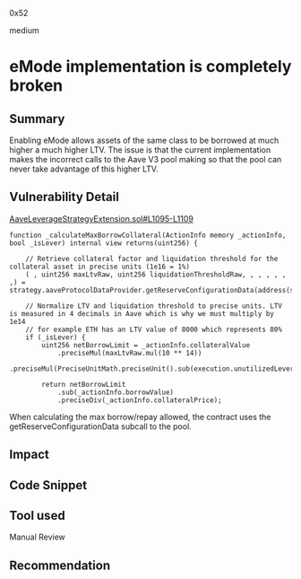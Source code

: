 0x52

medium

# eMode implementation is completely broken

## Summary

Enabling eMode allows assets of the same class to be borrowed at much higher a much higher LTV. The issue is that the current implementation makes the incorrect calls to the Aave V3 pool making so that the pool can never take advantage of this higher LTV.

## Vulnerability Detail

[AaveLeverageStrategyExtension.sol#L1095-L1109](https://github.com/sherlock-audit/2023-05-Index/blob/main/index-coop-smart-contracts/contracts/adapters/AaveLeverageStrategyExtension.sol#L1095-L1109)

    function _calculateMaxBorrowCollateral(ActionInfo memory _actionInfo, bool _isLever) internal view returns(uint256) {
        
        // Retrieve collateral factor and liquidation threshold for the collateral asset in precise units (1e16 = 1%)
        ( , uint256 maxLtvRaw, uint256 liquidationThresholdRaw, , , , , , ,) = strategy.aaveProtocolDataProvider.getReserveConfigurationData(address(strategy.collateralAsset));

        // Normalize LTV and liquidation threshold to precise units. LTV is measured in 4 decimals in Aave which is why we must multiply by 1e14
        // for example ETH has an LTV value of 8000 which represents 80%
        if (_isLever) {
            uint256 netBorrowLimit = _actionInfo.collateralValue
                .preciseMul(maxLtvRaw.mul(10 ** 14))
                .preciseMul(PreciseUnitMath.preciseUnit().sub(execution.unutilizedLeveragePercentage));

            return netBorrowLimit
                .sub(_actionInfo.borrowValue)
                .preciseDiv(_actionInfo.collateralPrice);

When calculating the max borrow/repay allowed, the contract uses the getReserveConfigurationData subcall to the pool. 


## Impact

## Code Snippet

## Tool used

Manual Review

## Recommendation
